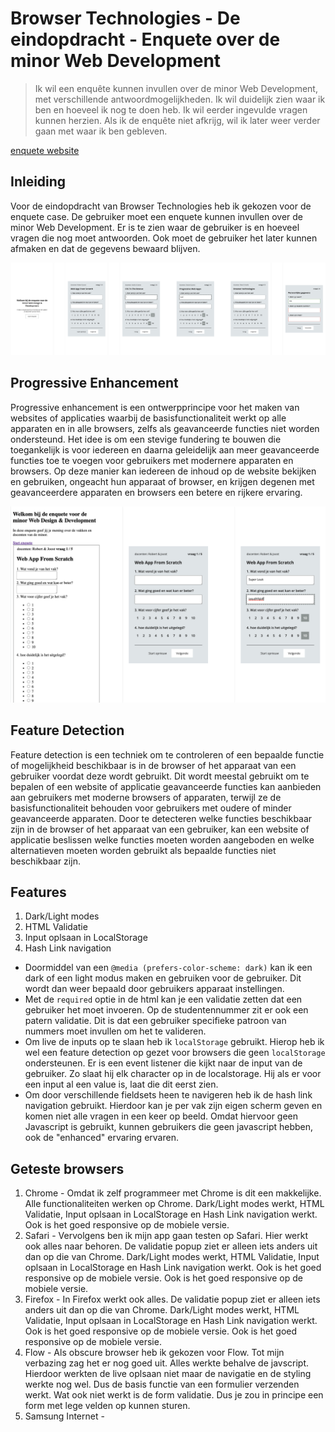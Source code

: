 # Browser Technologies - De eindopdracht - Enquete over de minor Web Development

> Ik wil een enquête kunnen invullen over de minor Web Development, met verschillende antwoordmogelijkheden. Ik wil duidelijk zien waar ik ben en hoeveel ik nog te doen heb. Ik wil eerder ingevulde vragen kunnen herzien. Als ik de enquête niet afkrijg, wil ik later weer verder gaan met waar ik ben gebleven.

[enquete website](https://wongsrila.github.io/Enquete/client/)

## Inleiding

Voor de eindopdracht van Browser Technologies heb ik gekozen voor de enquete case. De gebruiker moet een enquete kunnen invullen over de minor Web Development. Er is te zien waar de gebruiker is en hoeveel vragen die nog moet antwoorden. Ook moet de gebruiker het later kunnen afmaken en dat de gegevens bewaard blijven.

![Flow Enquete](./client/src/images/flow_enquete.png)

## Progressive Enhancement

Progressive enhancement is een ontwerpprincipe voor het maken van websites of applicaties waarbij de basisfunctionaliteit werkt op alle apparaten en in alle browsers, zelfs als geavanceerde functies niet worden ondersteund. Het idee is om een stevige fundering te bouwen die toegankelijk is voor iedereen en daarna geleidelijk aan meer geavanceerde functies toe te voegen voor gebruikers met modernere apparaten en browsers. Op deze manier kan iedereen de inhoud op de website bekijken en gebruiken, ongeacht hun apparaat of browser, en krijgen degenen met geavanceerdere apparaten en browsers een betere en rijkere ervaring.

![Progessive Enhanced APp](./client/src/images/PE_enquete.png)

## Feature Detection

Feature detection is een techniek om te controleren of een bepaalde functie of mogelijkheid beschikbaar is in de browser of het apparaat van een gebruiker voordat deze wordt gebruikt. Dit wordt meestal gebruikt om te bepalen of een website of applicatie geavanceerde functies kan aanbieden aan gebruikers met moderne browsers of apparaten, terwijl ze de basisfunctionaliteit behouden voor gebruikers met oudere of minder geavanceerde apparaten. Door te detecteren welke functies beschikbaar zijn in de browser of het apparaat van een gebruiker, kan een website of applicatie beslissen welke functies moeten worden aangeboden en welke alternatieven moeten worden gebruikt als bepaalde functies niet beschikbaar zijn.

## Features

1. Dark/Light modes
2. HTML Validatie
3. Input oplsaan in LocalStorage
4. Hash Link navigation

- Doormiddel van een `@media (prefers-color-scheme: dark)` kan ik een dark of een light modus maken en gebruiken voor de gebruiker. Dit wordt dan weer bepaald door gebruikers apparaat instellingen.
- Met de `required` optie in de html kan je een validatie zetten dat een gebruiker het moet invoeren. Op de studentennummer zit er ook een patern validatie. Dit is dat een gebruiker specifieke patroon van nummers moet invullen om het te valideren.
- Om live de inputs op te slaan heb ik `localStorage` gebruikt. Hierop heb ik wel een feature detection op gezet voor browsers die geen `localStorage` ondersteunen. Er is een event listener die kijkt naar de input van de gebruiker. Zo slaat hij elk character op in de localstorage. Hij als er voor een input al een value is, laat die dit eerst zien.
- Om door verschillende fieldsets heen te navigeren heb ik de hash link navigation gebruikt. Hierdoor kan je per vak zijn eigen scherm geven en komen niet alle vragen in een keer op beeld. Omdat hiervoor geen Javascript is gebruikt, kunnen gebruikers die geen javascript hebben, ook de "enhanced" ervaring ervaren.

## Geteste browsers

1. Chrome -
   Omdat ik zelf programmeer met Chrome is dit een makkelijke. Alle functionaliteiten werken op Chrome. Dark/Light modes werkt, HTML Validatie, Input oplsaan in LocalStorage en Hash Link navigation werkt. Ook is het goed responsive op de mobiele versie.
2. Safari -
   Vervolgens ben ik mijn app gaan testen op Safari. Hier werkt ook alles naar behoren. De validatie popup ziet er alleen iets anders uit dan op die van Chrome. Dark/Light modes werkt, HTML Validatie, Input oplsaan in LocalStorage en Hash Link navigation werkt. Ook is het goed responsive op de mobiele versie. Ook is het goed responsive op de mobiele versie.
3. Firefox -
   In Firefox werkt ook alles. De validatie popup ziet er alleen iets anders uit dan op die van Chrome. Dark/Light modes werkt, HTML Validatie, Input oplsaan in LocalStorage en Hash Link navigation werkt. Ook is het goed responsive op de mobiele versie. Ook is het goed responsive op de mobiele versie.
4. Flow -
   Als obscure browser heb ik gekozen voor Flow. Tot mijn verbazing zag het er nog goed uit. Alles werkte behalve de javscript. Hierdoor werkten de live oplsaan niet maar de navigatie en de styling werkte nog wel. Dus de basis functie van een formulier verzenden werkt. Wat ook niet werkt is de form validatie. Dus je zou in principe een form met lege velden op kunnen sturen.
5. Samsung Internet -
